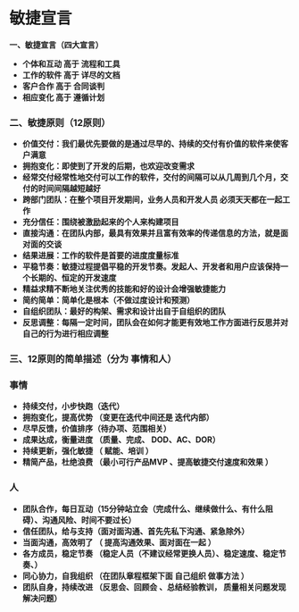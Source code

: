 # 敏捷宣言 <!-- {docsify-ignore-all} -->



**一、敏捷宣言（四大宣言）**

- **个体和互动 高于 流程和工具**
- **工作的软件 高于 详尽的文档**
- **客户合作 高于 合同谈判**
- **相应变化 高于 遵循计划**

### **二、敏捷原则（12原则）**

- **价值交付：我们最优先要做的是通过尽早的、持续的交付有价值的软件来使客户满意**
- **拥抱变化：即使到了开发的后期，也欢迎改变需求**
- **经常交付经常性地交付可以工作的软件，交付的间隔可以从几周到几个月，交付的时间间隔越短越好**
- **跨部门团队：在整个项目开发期间，业务人员和开发人员 必须天天都在一起工作**
- **充分信任：围绕被激励起来的个人来构建项目**
- **直接沟通：在团队内部，最具有效果并且富有效率的传递信息的方法，就是面对面的交谈**
- **结果进展：工作的软件是首要的进度度量标准**
- **平稳节奏：敏捷过程提倡平稳的开发节奏。发起人、开发者和用户应该保持一个长期的、恒定的开发速度**
- **精益求精不断地关注优秀的技能和好的设计会增强敏捷能力**
- **简约简单：简单化是根本（不做过度设计和预测）**
- **自组织团队：最好的构架、需求和设计出自于自组织的团队**
- **反思调整：每隔一定时间，团队会在如何才能更有效地工作方面进行反思并对自己的行为进行相应调整**

### **三、12原则的简单描述（分为 事情和人）**

### **事情**

- **持续交付，小步快跑（迭代）**
- **拥抱变化，提高优势 （变更在迭代中间还是 迭代内部）**
- **尽早反馈，价值排序（待办项、范围相关）**
- **成果达成，衡量进度 （质量、完成、 DOD、AC、DOR）**
- **持续更新，强化敏捷 （ 赋能、培训 ）**
- **精简产品，杜绝浪费 （最小可行产品MVP 、提高敏捷交付速度和效果 ）**

### **人**

- **团队合作，每日互动（15分钟站立会（完成什么、继续做什么、有什么阻碍）、沟通风险、时间不要过长）**
- **信任团队，给与支持（面对面沟通、首先先私下沟通、紧急除外）**
- **当面沟通，高效明了 （ 提高沟通效果、面对面在一起 ）**
- **各方成员，稳定节奏 （稳定人员（不建议经常更换人员）、稳定速度、稳定节奏、）**
- **同心协力，自我组织 （在团队章程框架下面 自己组织 做事方法 ）**
- **团队自身，持续改进 （反思会、回顾会 、总结经验教训， 质量相关问题发现解决问题）**